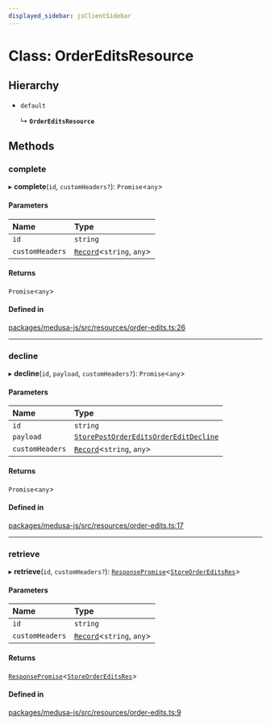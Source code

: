 ```yaml
---
displayed_sidebar: jsClientSidebar
---
```


# Class: OrderEditsResource

## Hierarchy

- `default`

  ↳ **`OrderEditsResource`**

## Methods

### complete

▸ **complete**(`id`, `customHeaders?`): `Promise`<`any`\>

#### Parameters

| Name | Type |
| :------ | :------ |
| `id` | `string` |
| `customHeaders` | [`Record`](../modules/internal.md#record)<`string`, `any`\> |

#### Returns

`Promise`<`any`\>

#### Defined in

[packages/medusa-js/src/resources/order-edits.ts:26](https://github.com/medusajs/medusa/blob/c4ac5e6959/packages/medusa-js/src/resources/order-edits.ts#L26)

___

### decline

▸ **decline**(`id`, `payload`, `customHeaders?`): `Promise`<`any`\>

#### Parameters

| Name | Type |
| :------ | :------ |
| `id` | `string` |
| `payload` | [`StorePostOrderEditsOrderEditDecline`](internal-8.internal.StorePostOrderEditsOrderEditDecline.md) |
| `customHeaders` | [`Record`](../modules/internal.md#record)<`string`, `any`\> |

#### Returns

`Promise`<`any`\>

#### Defined in

[packages/medusa-js/src/resources/order-edits.ts:17](https://github.com/medusajs/medusa/blob/c4ac5e6959/packages/medusa-js/src/resources/order-edits.ts#L17)

___

### retrieve

▸ **retrieve**(`id`, `customHeaders?`): [`ResponsePromise`](../modules/internal-12.md#responsepromise)<[`StoreOrderEditsRes`](../modules/internal-8.internal.md#storeordereditsres)\>

#### Parameters

| Name | Type |
| :------ | :------ |
| `id` | `string` |
| `customHeaders` | [`Record`](../modules/internal.md#record)<`string`, `any`\> |

#### Returns

[`ResponsePromise`](../modules/internal-12.md#responsepromise)<[`StoreOrderEditsRes`](../modules/internal-8.internal.md#storeordereditsres)\>

#### Defined in

[packages/medusa-js/src/resources/order-edits.ts:9](https://github.com/medusajs/medusa/blob/c4ac5e6959/packages/medusa-js/src/resources/order-edits.ts#L9)
